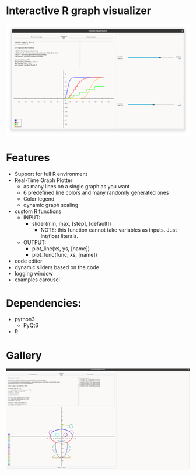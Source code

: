 # Interactive R graph visualizer

![](./assets/example_4.png)

# Features
* Support for full R environment
* Real-Time Graph Plotter
    * as many lines on a single graph as you want
    * 6 predefined line colors and many randomly generated ones
    * Color legend
    * dynamic graph scaling
* custom R functions
    * INPUT:
        * slider(min, max, [step], [default])
            * NOTE: this function cannot take variables as inputs. Just int/float literals.
    * OUTPUT:
        * plot_line(xs, ys, [name])
        * plot_func(func, xs, [name])
* code editor
* dynamic sliders based on the code
* logging window
* examples carousel

# Dependencies:
* python3
    * PyQt6
* R


# Gallery
![](./assets/reddit.png)